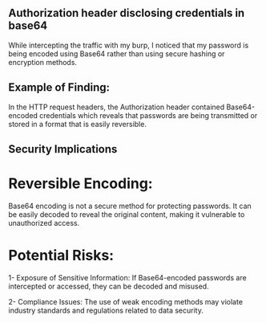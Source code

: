 ## Authorization header disclosing credentials in base64

While intercepting the traffic with my burp, I noticed that my password is being encoded using Base64 rather than using secure hashing or encryption methods.

## Example of Finding:

In the HTTP request headers, the Authorization header contained Base64-encoded credentials which reveals that passwords are being transmitted or stored in a format that is easily reversible.

## Security Implications

# Reversible Encoding:

Base64 encoding is not a secure method for protecting passwords. It can be easily decoded to reveal the original content, making it vulnerable to unauthorized access.

# Potential Risks:

1- Exposure of Sensitive Information: If Base64-encoded passwords are intercepted or accessed, they can be decoded and misused.

2- Compliance Issues: The use of weak encoding methods may violate industry standards and regulations related to data security.
